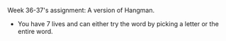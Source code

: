 

Week 36-37's assignment:
A version of Hangman.
 * You have 7 lives and can either try the word by picking a letter or the entire word.
